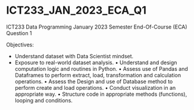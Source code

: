 # ICT233_JAN_2023_ECA_Q1
ICT233 Data Programming January 2023 Semester End-Of-Course (ECA) Question 1

Objectives:
+ Understand dataset with Data Scientist mindset.
+ Exposure to real-world dataset analysis.
• Understand and design computation logic and routines in Python.
• Assess use of Pandas and Dataframes to perform extract, load, transformation
and calculation operations.
• Assess the Design and use of Database method to perform create and load
operations.
• Conduct visualization in an appropriate way.
• Structure code in appropriate methods (functions), looping and conditions.
